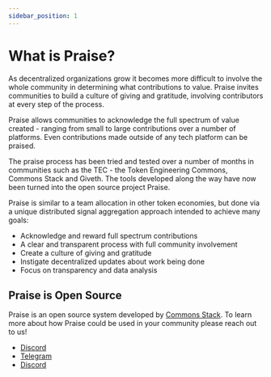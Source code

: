 ```yaml
---
sidebar_position: 1
---
```


# What is Praise?

As decentralized organizations grow it becomes more difficult to involve the whole community in determining what contributions to value. Praise invites communities to build a culture of giving and gratitude, involving contributors at every step of the process.

Praise allows communities to acknowledge the full spectrum of value created - ranging from small to large contributions over a number of platforms. Even contributions made outside of any tech platform can be praised.

The praise process has been tried and tested over a number of months in communities such as the TEC - the Token Engineering Commons, Commons Stack and Giveth. The tools developed along the way have now been turned into the open source project Praise.

Praise is similar to a team allocation in other token economies, but done via a unique distributed signal aggregation approach intended to achieve many goals:

- Acknowledge and reward full spectrum contributions
- A clear and transparent process with full community involvement
- Create a culture of giving and gratitude
- Instigate decentralized updates about work being done
- Focus on transparency and data analysis

## Praise is Open Source

Praise is an open source system developed by [Commons Stack](https://commonsstack.org). To learn more about how Praise could be used in your community please reach out to us!

- [Discord](http://discord.link/commonsstack)
- [Telegram](https://t.me/joinchat/HGrjjRS2PoowbH1ODuefuA)
- [Discord](https://twitter.com/commonsstack)

